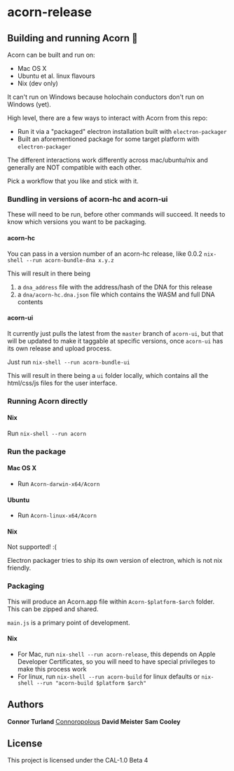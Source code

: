 # acorn-release

## Building and running Acorn 🎉

Acorn can be built and run on:

- Mac OS X
- Ubuntu et al. linux flavours
- Nix (dev only)

It can't run on Windows because holochain conductors don't run on Windows (yet).

High level, there are a few ways to interact with Acorn from this repo:

- Run it via a "packaged" electron installation built with `electron-packager`
- Built an aforementioned package for some target platform with `electron-packager`

The different interactions work differently across mac/ubuntu/nix and generally
are NOT compatible with each other.

Pick a workflow that you like and stick with it.

### Bundling in versions of acorn-hc and acorn-ui

These will need to be run, before other commands will succeed.
It needs to know which versions you want to be packaging.

#### acorn-hc

You can pass in a version number of an acorn-hc release, like 0.0.2
`nix-shell --run acorn-bundle-dna x.y.z`

This will result in there being

1. a `dna_address` file with the address/hash of the DNA for this release
2. a `dna/acorn-hc.dna.json` file which contains the WASM and full DNA contents

#### acorn-ui

It currently just pulls the latest from the `master` branch of `acorn-ui`,
but that will be updated to make it taggable at specific versions,
once `acorn-ui` has its own release and upload process.

Just run
`nix-shell --run acorn-bundle-ui`

This will result in there being a `ui` folder locally, which contains all the html/css/js files for the user interface.

### Running Acorn directly

#### Nix

Run `nix-shell --run acorn`

### Run the package

#### Mac OS X

- Run `Acorn-darwin-x64/Acorn`

#### Ubuntu

- Run `Acorn-linux-x64/Acorn`

#### Nix

Not supported! :(

Electron packager tries to ship its own version of electron, which is not nix friendly.

### Packaging

This will produce an Acorn.app file within `Acorn-$platform-$arch` folder. This can be zipped and shared.

`main.js` is a primary point of development.

#### Nix

- For Mac, run `nix-shell --run acorn-release`, this depends on Apple Developer Certificates, so you will need to have special privileges to make this process work
- For linux, run `nix-shell --run acorn-build` for linux defaults or `nix-shell --run "acorn-build $platform $arch"`

## Authors

**Connor Turland** [Connoropolous](https://github.com/Connoropolous)
**David Meister**
**Sam Cooley**

## License

This project is licensed under the CAL-1.0 Beta 4
